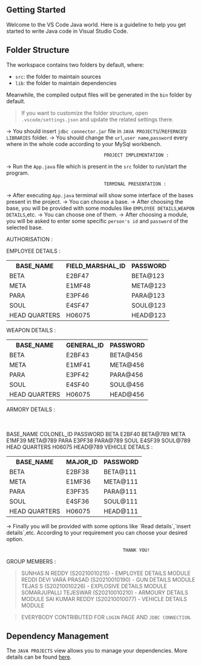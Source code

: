 ## Getting Started

Welcome to the VS Code Java world. Here is a guideline to help you get started to write Java code in Visual Studio Code.

## Folder Structure

The workspace contains two folders by default, where:

- `src`: the folder to maintain sources
- `lib`: the folder to maintain dependencies

Meanwhile, the compiled output files will be generated in the `bin` folder by default.

> If you want to customize the folder structure, open `.vscode/settings.json` and update the related settings there.

-> You should insert `jdbc connector.jar` file in `JAVA PROJECTS`//`REFERNCED LIBRARIES` folder.
-> You should change the `url`,`user name`,`password` every where in the whole code according to your MySql workbench.



                                        PROJECT IMPLEMENTATION :

-> Run the `App.java` file which is present in the `src` folder to run/start the program.

                                        TERMINAL PRESENTATION :

-> After executing `App.java` termimal will show some interface of the bases present in the project.
-> You can choose a base.
-> After choosing the base, you will be provided with some modules like `EMPLOYEE DETAILS`,`WEAPON DETAILS`,etc.
-> You can choose one of them.
-> After choosing a module, you will be asked to enter some specific `person's id` and `password` of the selected base.


AUTHORISATION :

EMPLOYEE DETAILS : 
<table>
<th>BASE_NAME</th>       <th>FIELD_MARSHAL_ID  </th>         <th> PASSWORD</th>
<tr><td>BETA</td>              <td>E2BF47</td>                  <td>BETA@123</td></tr>
<tr><td>META  </td>            <td>E1MF48  </td>                <td>META@123</td></tr>
<tr><td>PARA  </td>            <td>E3PF46  </td>                <td>PARA@123</td></tr>
<tr><td>SOUL   </td>           <td>E4SF47   </td>               <td>SOUL@123</td></tr>
<tr><td>HEAD QUARTERS </td>       <td>H06075    </td>              <td>HEAD@123</td></tr>
</table>
WEAPON DETAILS : 
<table>        
<th>BASE_NAME</th>           <th>GENERAL_ID</th>                <th>PASSWORD</th>
<tr><td>BETA</td>              <td>E2BF43</td>                  <td>BETA@456</td></tr>
<tr><td>META</td>              <td>E1MF41 </td>                 <td>META@456</td></tr>
<tr><td>PARA </td>             <td>E3PF42 </td>                 <td>PARA@456</td></tr>
<tr><td>SOUL  </td>            <td>E4SF40  </td>                <td>SOUL@456</td></tr>
<tr><td>HEAD QUARTERS </td>       <td>H06075  </td>                <td>HEAD@456</td></tr>
<table>  

ARMORY DETAILS :   
<table></table>          
<th>BASE_NAME  </th>       <th>COLONEL_ID    </th>           <th> PASSWORD</th>
<tr><td>BETA</td>              <td>E2BF40</td>                  <td>BETA@789</td></tr>
<tr><td>META   </td>           <td>E1MF39    </td>             <td> META@789</td></tr>
<tr><td>PARA  </td>            <td>E3PF38   </td>              <td> PARA@789</td></tr>
<tr><td>SOUL   </td>           <td>E4SF39   </td>               <td>SOUL@789</td></tr>
<tr><td>HEAD QUARTERS </td>       <td>H06075   </td>              <td> HEAD@789</td></tr>
</table>
VEHICLE DETAILS :           
<table>
<th>BASE_NAME</th>           <th>MAJOR_ID</th>                 <th>PASSWORD</th>
<tr><td>BETA </td>             <td>E2BF38 </td>                 <td>BETA@111</td></tr>
<tr><td>META   </td>           <td>E1MF36   </td>              <td> META@111</td></tr>
<tr><td>PARA    </td>          <td>E3PF35   </td>              <td> PARA@111</td></tr>
<tr><td>SOUL   </td>           <td>E4SF36   </td>              <td> SOUL@111</td></tr>
<tr><td>HEAD QUARTERS</td>       <td> H06075 </td>               <td>  HEAD@111</td></tr>

</table>
-> Finally you will be provided with some options like `Read details`,`insert details`,etc. According to your requirement you can choose your desired option. 

                                               THANK YOU!




GROUP MEMBERS :

> SUNHAS N REDDY         (S20210010215)   -   EMPLOYEE DETAILS MODULE
> REDDI DEVI VARA PRASAD (S20210010190)   -   GUN DETAILS MODULE
> TEJAS S                (S20210010226)   -   EXPLOSIVE DETAILS MODULE
> SOMARJUPALLI TEJESWAR  (S20210010210)   -   ARMOURY DETAILS MODULE
> SAI KUMAR REDDY        (S20210010077)   -   VEHICLE DETAILS MODULE

>   EVERYBODY CONTRIBUTED FOR `LOGIN` PAGE AND `JDBC CONNECTION`.



## Dependency Management

The `JAVA PROJECTS` view allows you to manage your dependencies. More details can be found [here](https://github.com/microsoft/vscode-java-dependency#manage-dependencies).
